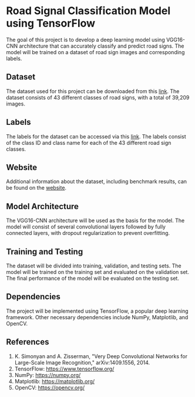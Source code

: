 # Road Signal Classification Model using TensorFlow

The goal of this project is to develop a deep learning model using VGG16-CNN architecture that can accurately classify and predict road signs. The model will be trained on a dataset of road sign images and corresponding labels.

## Dataset

The dataset used for this project can be downloaded from this [link](https://d17h27t6h515a5.cloudfront.net/topher/2017/February/5898cd6f_traffic-signs-data/traffic-signs-data.zip). The dataset consists of 43 different classes of road signs, with a total of 39,209 images.

## Labels

The labels for the dataset can be accessed via this [link](https://docs.google.com/document/d/1KlavfVAerQFibtuNL7HEZUitXwRK4oNbiYXd0pRIzjQ/edit?usp=sharing). The labels consist of the class ID and class name for each of the 43 different road sign classes.

## Website

Additional information about the dataset, including benchmark results, can be found on the [website](http://benchmark.ini.rub.de/?section=gtsrb&subsection=dataset).

## Model Architecture

The VGG16-CNN architecture will be used as the basis for the model. The model will consist of several convolutional layers followed by fully connected layers, with dropout regularization to prevent overfitting.

## Training and Testing

The dataset will be divided into training, validation, and testing sets. The model will be trained on the training set and evaluated on the validation set. The final performance of the model will be evaluated on the testing set.

## Dependencies

The project will be implemented using TensorFlow, a popular deep learning framework. Other necessary dependencies include NumPy, Matplotlib, and OpenCV.

## References

1. K. Simonyan and A. Zisserman, "Very Deep Convolutional Networks for Large-Scale Image Recognition," arXiv:1409.1556, 2014.
2. TensorFlow: https://www.tensorflow.org/
3. NumPy: https://numpy.org/
4. Matplotlib: https://matplotlib.org/
5. OpenCV: https://opencv.org/

